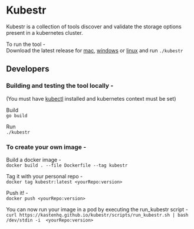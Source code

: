 # Kubestr

Kubestr is a collection of tools discover and validate the storage options present in a kubernetes cluster.  

To run the tool -  
Download the latest release for [mac](https://github.com/kastenhq/kubestr/releases/download/0.3.2/kubestr-0.3.2-darwin-amd64.tar.gz), [windows](https://github.com/kastenhq/kubestr/releases/download/0.3.2/kubestr-0.3.2-windows-amd64.zip) or [linux](https://github.com/kastenhq/kubestr/releases/download/0.3.2/kubestr-0.3.2-linux-amd64.tar.gz) and run `./kubestr`

## Developers

### Building and testing the tool locally -  
(You must have [kubectl](https://kubernetes.io/docs/tasks/tools/install-kubectl/) installed and kubernetes context must be set)

Build  
`go build`

Run  
`./kubestr`

### To create your own image - 
 
Build a docker image -  
`docker build . --file Dockerfile --tag kubestr`  

Tag it with your personal repo -  
`docker tag kubestr:latest <yourRepo:version>`  

Push it! -  
`docker push <yourRepo:version>`

You can now run your image in a pod by executing the run_kubestr script -  
`curl https://kastenhq.github.io/kubestr/scripts/run_kubestr.sh | bash /dev/stdin -i  <yourRepo:version>`



